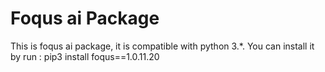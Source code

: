 # Foqus ai Package

This is foqus ai package, it is compatible with python 3.*.
You can install it by run :
pip3 install foqus==1.0.11.20
